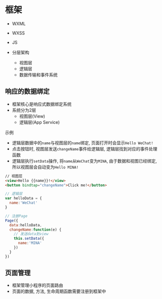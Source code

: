 # 框架

* WXML
* WXSS
* JS

* 分层架构
    - 视图层
    - 逻辑层
    - 数据传输和事件系统


## 响应的数据绑定

* 框架核心是响应式数据绑定系统
* 系统分为2层
    - 视图层(View)
    - 逻辑层(App Service)


示例

* 逻辑层数据中的`name`与视图层的`name`绑定, 页面打开时会显示`Hello WeChat!`
* 点击按钮时, 视图层发送`changeName`事件给逻辑层, 逻辑层找到对应的事件处理函数
* 逻辑层执行`setData`操作, 将`name`从`WeChat`变为`MINA`, 由于数据和视图已经绑定, 所以视图层会自动变为`Hello MINA!`

```html
// 视图层
<view>Hello {{name}}!</view>
<button bindtap="changeName">Click me!</button>
```

```javascript
// 逻辑层
var helloData = {
  name:'WeChat'
}

// 注册Page
Page({
  data:helloData,
  changeName:function(e) {
    // 发送data到view
    this.setData({
      name:'MINA'
    })
  }
})
```


## 页面管理

* 框架管理小程序的页面路由
* 页面的数据, 方法, 生命周期函数需要注册到框架中


